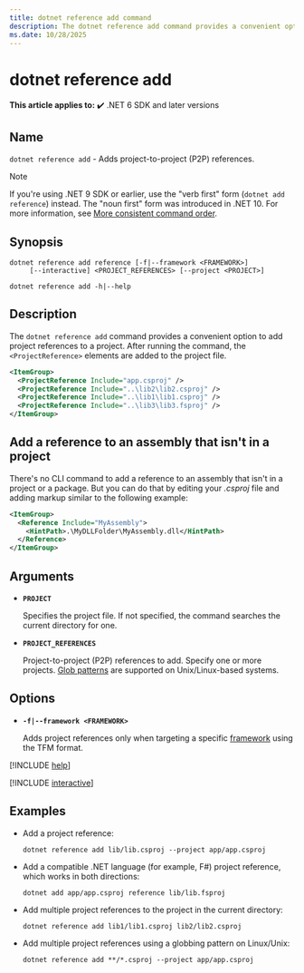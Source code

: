 ```yaml
---
title: dotnet reference add command
description: The dotnet reference add command provides a convenient option to add project-to-project references.
ms.date: 10/28/2025
---
```

# dotnet reference add

**This article applies to:** ✔️ .NET 6 SDK and later versions

## Name

`dotnet reference add` - Adds project-to-project (P2P) references.

> [!NOTE]
> If you're using .NET 9 SDK or earlier, use the "verb first" form (`dotnet add reference`) instead. The "noun first" form was introduced in .NET 10. For more information, see [More consistent command order](../whats-new/dotnet-10/sdk.md#more-consistent-command-order).

## Synopsis

```dotnetcli
dotnet reference add reference [-f|--framework <FRAMEWORK>]
     [--interactive] <PROJECT_REFERENCES> [--project <PROJECT>]

dotnet reference add -h|--help
```

## Description

The `dotnet reference add` command provides a convenient option to add project references to a project. After running the command, the `<ProjectReference>` elements are added to the project file.

```xml
<ItemGroup>
  <ProjectReference Include="app.csproj" />
  <ProjectReference Include="..\lib2\lib2.csproj" />
  <ProjectReference Include="..\lib1\lib1.csproj" />
  <ProjectReference Include="..\lib3\lib3.fsproj" />
</ItemGroup>
```

## Add a reference to an assembly that isn't in a project

There's no CLI command to add a reference to an assembly that isn't in a project or a package. But you can do that by editing your *.csproj* file and adding markup similar to the following example:

```xml
<ItemGroup>
  <Reference Include="MyAssembly">
    <HintPath>.\MyDLLFolder\MyAssembly.dll</HintPath>
  </Reference>
</ItemGroup>
```

## Arguments

- **`PROJECT`**

  Specifies the project file. If not specified, the command searches the current directory for one.

- **`PROJECT_REFERENCES`**

  Project-to-project (P2P) references to add. Specify one or more projects. [Glob patterns](https://en.wikipedia.org/wiki/Glob_(programming)) are supported on Unix/Linux-based systems.

## Options

- **`-f|--framework <FRAMEWORK>`**

  Adds project references only when targeting a specific [framework](../../standard/frameworks.md) using the TFM format.

[!INCLUDE [help](../../../includes/cli-help.md)]

[!INCLUDE [interactive](../../../includes/cli-interactive-3-0.md)]

## Examples

- Add a project reference:

  ```dotnetcli
  dotnet reference add lib/lib.csproj --project app/app.csproj
  ```

- Add a compatible .NET language (for example, F#) project reference, which works in both directions:

  ```dotnetcli
  dotnet add app/app.csproj reference lib/lib.fsproj
  ```

- Add multiple project references to the project in the current directory:

  ```dotnetcli
  dotnet reference add lib1/lib1.csproj lib2/lib2.csproj
  ```

- Add multiple project references using a globbing pattern on Linux/Unix:

  ```dotnetcli
  dotnet reference add **/*.csproj --project app/app.csproj
  ```
